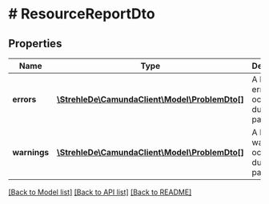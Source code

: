 # # ResourceReportDto

## Properties

Name | Type | Description | Notes
------------ | ------------- | ------------- | -------------
**errors** | [**\StrehleDe\CamundaClient\Model\ProblemDto[]**](ProblemDto.md) | A list of errors occurred during parsing. | [optional] 
**warnings** | [**\StrehleDe\CamundaClient\Model\ProblemDto[]**](ProblemDto.md) | A list of warnings occurred during parsing. | [optional] 

[[Back to Model list]](../../README.md#documentation-for-models) [[Back to API list]](../../README.md#documentation-for-api-endpoints) [[Back to README]](../../README.md)


